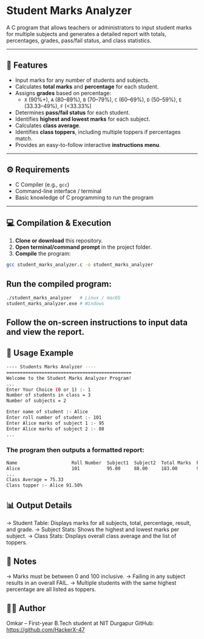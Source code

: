 # Student Marks Analyzer

A C program that allows teachers or administrators to input student marks for multiple subjects and generates a detailed report with totals, percentages, grades, pass/fail status, and class statistics.

---

## 🧩 Features

- Input marks for any number of students and subjects.
- Calculates **total marks** and **percentage** for each student.
- Assigns **grades** based on percentage:
  - `X` (90%+), `A` (80–89%), `B` (70–79%), `C` (60–69%), `D` (50–59%), `E` (33.33–49%), `F` (<33.33%)
- Determines **pass/fail status** for each student.
- Identifies **highest and lowest marks** for each subject.
- Calculates **class average**.
- Identifies **class toppers**, including multiple toppers if percentages match.
- Provides an easy-to-follow interactive **instructions menu**.

---

## ⚙️ Requirements

- C Compiler (e.g., `gcc`)
- Command-line interface / terminal
- Basic knowledge of C programming to run the program

---

## 💻 Compilation & Execution

1. **Clone or download** this repository.
2. **Open terminal/command prompt** in the project folder.
3. **Compile** the program:

```bash
gcc student_marks_analyzer.c -o student_marks_analyzer
```

## Run the compiled program:

```bash
./student_marks_analyzer   # Linux / macOS
student_marks_analyzer.exe # Windows
```
## Follow the on-screen instructions to input data and view the report.

## 📘 Usage Example

```bash
---- Students Marks Analyzer ----
==============================================
Welcome to the Student Marks Analyzer Program!
...
Enter Your Choice (0 or 1) :- 1
Number of students in class = 3
Number of subjects = 2

Enter name of student :- Alice
Enter roll number of student :- 101
Enter Alice marks of subject 1 :- 95
Enter Alice marks of subject 2 :- 88
...

```
### The program then outputs a formatted report:

```bash
Name                    Roll Number  Subject1  Subject2  Total Marks  Percent  Result  Grade
Alice                   101          95.00     88.00     183.00       91.50    PASS    X
...
Class Average = 75.33
Class topper :- Alice 91.50%
```

## 📊 Output Details

-> Student Table: Displays marks for all subjects, total, percentage, result, and grade.
-> Subject Stats: Shows the highest and lowest marks per subject.
-> Class Stats: Displays overall class average and the list of toppers.

## 📝 Notes

-> Marks must be between 0 and 100 inclusive.
-> Failing in any subject results in an overall FAIL.
-> Multiple students with the same highest percentage are all listed as toppers.

## 👨‍💻 Author

Omkar – First-year B.Tech student at NIT Durgapur
GitHub: https://github.com/HackerX-47